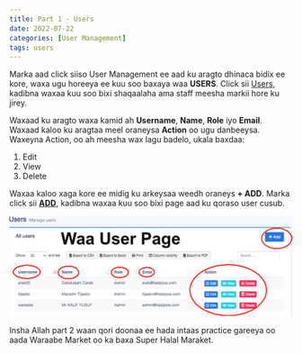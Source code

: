 ```yaml
---
title: Part 1 - Users
date: 2022-07-22
categories: [User Management]
tags: users
---
```


Marka aad click siiso User Management ee aad ku aragto dhinaca bidix ee kore, waxa ugu horeeya ee kuu soo baxaya waa **USERS**. Click sii [Users](https://halalpos.com/users), kadibna waxaa kuu soo bixi shaqaalaha ama staff meesha markii hore ku jirey.

Waxaad ku aragto waxa kamid ah **Username**, **Name**, **Role** iyo **Email**. Waxaad kaloo ku aragtaa meel oraneysa **Action** oo ugu danbeeysa. Waxeyna Action, oo ah meesha wax lagu badelo, ukala baxdaa:

1. Edit
2. View
3. Delete

Waxaa kaloo xaga kore ee midig ku arkeysaa weedh oraneys **+ ADD**. Marka click sii [**ADD**](https://halalpos.com/users/create), kadibna waxaa kuu soo bixi page aad ku qoraso user cusub.

![users-image](/assets/images/users.png)

Insha Allah part 2 waan qori doonaa ee hada intaas practice gareeya oo aada Waraabe Market oo ka baxa Super Halal Maraket.
